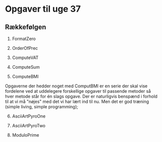 # Opgaver til uge 37
## Rækkefølgen 
1) FormatZero

2) OrderOfPrec

3) ComputeVAT

4) ComputeSum

5) ComputeBMI

Opgaverne der hedder noget med ComputBMI er en serie der skal vise 
fordelene ved at uddelegere forskellige opgaver til passende metoder
så hver metode står for én slags opgave. Der er naturligvis benspænd 
i forhold til at vi må "nøjes" med det vi har lært ind til nu. Men 
det er god træning (simple living, simple programming);

6) AsciiArtPyroOne

7) AsciiArtPyroTwo

8) ModuloPrime
